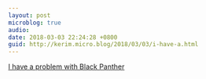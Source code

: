 ```yaml
---
layout: post
microblog: true
audio: 
date: 2018-03-03 22:24:28 +0800
guid: http://kerim.micro.blog/2018/03/03/i-have-a.html
---
```

[I have a problem with Black Panther](http://africasacountry.com/2018/02/i-have-a-problem-with-black-panther/)
